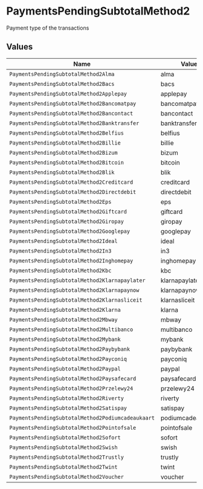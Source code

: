 # PaymentsPendingSubtotalMethod2

Payment type of the transactions


## Values

| Name                                              | Value                                             |
| ------------------------------------------------- | ------------------------------------------------- |
| `PaymentsPendingSubtotalMethod2Alma`              | alma                                              |
| `PaymentsPendingSubtotalMethod2Bacs`              | bacs                                              |
| `PaymentsPendingSubtotalMethod2Applepay`          | applepay                                          |
| `PaymentsPendingSubtotalMethod2Bancomatpay`       | bancomatpay                                       |
| `PaymentsPendingSubtotalMethod2Bancontact`        | bancontact                                        |
| `PaymentsPendingSubtotalMethod2Banktransfer`      | banktransfer                                      |
| `PaymentsPendingSubtotalMethod2Belfius`           | belfius                                           |
| `PaymentsPendingSubtotalMethod2Billie`            | billie                                            |
| `PaymentsPendingSubtotalMethod2Bizum`             | bizum                                             |
| `PaymentsPendingSubtotalMethod2Bitcoin`           | bitcoin                                           |
| `PaymentsPendingSubtotalMethod2Blik`              | blik                                              |
| `PaymentsPendingSubtotalMethod2Creditcard`        | creditcard                                        |
| `PaymentsPendingSubtotalMethod2Directdebit`       | directdebit                                       |
| `PaymentsPendingSubtotalMethod2Eps`               | eps                                               |
| `PaymentsPendingSubtotalMethod2Giftcard`          | giftcard                                          |
| `PaymentsPendingSubtotalMethod2Giropay`           | giropay                                           |
| `PaymentsPendingSubtotalMethod2Googlepay`         | googlepay                                         |
| `PaymentsPendingSubtotalMethod2Ideal`             | ideal                                             |
| `PaymentsPendingSubtotalMethod2In3`               | in3                                               |
| `PaymentsPendingSubtotalMethod2Inghomepay`        | inghomepay                                        |
| `PaymentsPendingSubtotalMethod2Kbc`               | kbc                                               |
| `PaymentsPendingSubtotalMethod2Klarnapaylater`    | klarnapaylater                                    |
| `PaymentsPendingSubtotalMethod2Klarnapaynow`      | klarnapaynow                                      |
| `PaymentsPendingSubtotalMethod2Klarnasliceit`     | klarnasliceit                                     |
| `PaymentsPendingSubtotalMethod2Klarna`            | klarna                                            |
| `PaymentsPendingSubtotalMethod2Mbway`             | mbway                                             |
| `PaymentsPendingSubtotalMethod2Multibanco`        | multibanco                                        |
| `PaymentsPendingSubtotalMethod2Mybank`            | mybank                                            |
| `PaymentsPendingSubtotalMethod2Paybybank`         | paybybank                                         |
| `PaymentsPendingSubtotalMethod2Payconiq`          | payconiq                                          |
| `PaymentsPendingSubtotalMethod2Paypal`            | paypal                                            |
| `PaymentsPendingSubtotalMethod2Paysafecard`       | paysafecard                                       |
| `PaymentsPendingSubtotalMethod2Przelewy24`        | przelewy24                                        |
| `PaymentsPendingSubtotalMethod2Riverty`           | riverty                                           |
| `PaymentsPendingSubtotalMethod2Satispay`          | satispay                                          |
| `PaymentsPendingSubtotalMethod2Podiumcadeaukaart` | podiumcadeaukaart                                 |
| `PaymentsPendingSubtotalMethod2Pointofsale`       | pointofsale                                       |
| `PaymentsPendingSubtotalMethod2Sofort`            | sofort                                            |
| `PaymentsPendingSubtotalMethod2Swish`             | swish                                             |
| `PaymentsPendingSubtotalMethod2Trustly`           | trustly                                           |
| `PaymentsPendingSubtotalMethod2Twint`             | twint                                             |
| `PaymentsPendingSubtotalMethod2Voucher`           | voucher                                           |